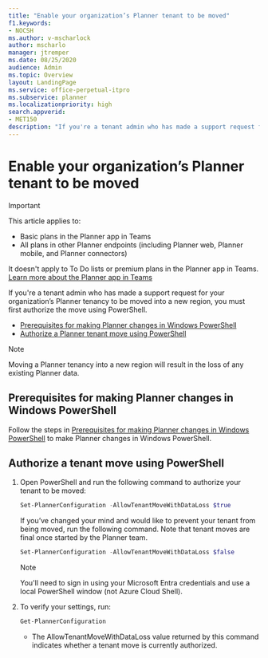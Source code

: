 ```yaml
---
title: "Enable your organization’s Planner tenant to be moved"
f1.keywords:
- NOCSH
ms.author: v-mscharlock
author: mscharlo
manager: jtremper
ms.date: 08/25/2020
audience: Admin
ms.topic: Overview
layout: LandingPage
ms.service: office-perpetual-itpro
ms.subservice: planner
ms.localizationpriority: high
search.appverid:
- MET150
description: "If you're a tenant admin who has made a support request for your organization’s Planner tenancy to be moved, first authorize using PowerShell"
---
```


# Enable your organization’s Planner tenant to be moved

> [!IMPORTANT]
>
> This article applies to:
>
> - Basic plans in the Planner app in Teams
> - All plans in other Planner endpoints (including Planner web, Planner mobile, and Planner connectors)
>
> It doesn't apply to To Do lists or premium plans in the Planner app in Teams. [Learn more about the Planner app in Teams](/microsoftteams/manage-planner-app)

If you're a tenant admin who has made a support request for your organization’s Planner tenancy to be moved into a new region, you must first authorize the move using PowerShell. 

- [Prerequisites for making Planner changes in Windows PowerShell](#prerequisites-for-making-planner-changes-in-windows-powershell)
- [Authorize a Planner tenant move using PowerShell](#authorize-a-tenant-move-using-powershell)

> [!NOTE]
> Moving a Planner tenancy into a new region will result in the loss of any existing Planner data.

## Prerequisites for making Planner changes in Windows PowerShell

Follow the steps in [Prerequisites for making Planner changes in Windows PowerShell](prerequisites-for-powershell.md) to make Planner changes in Windows PowerShell.

## Authorize a tenant move using PowerShell

1. Open PowerShell and run the following command to authorize your tenant to be moved:

   ```PowerShell
   Set-PlannerConfiguration -AllowTenantMoveWithDataLoss $true
   ```

   If you’ve changed your mind and would like to prevent your tenant from being moved, run the following command. Note that tenant moves are final once started by the Planner team.

   ```PowerShell
   Set-PlannerConfiguration -AllowTenantMoveWithDataLoss $false
   ```

   > [!NOTE]
   > You'll need to sign in using your Microsoft Entra credentials and use a local PowerShell window (not Azure Cloud Shell).

2. To verify your settings, run:

   ```PowerShell
   Get-PlannerConfiguration
   ```

   - The AllowTenantMoveWithDataLoss value returned by this command indicates whether a tenant move is currently authorized.
